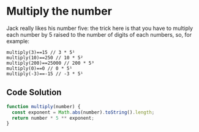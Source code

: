 # Multiply the number

Jack really likes his number five: the trick here is that you have to multiply each number by 5 raised to the number of digits of each numbers, so, for example:
```
multiply(3)==15 // 3 * 5¹
multiply(10)==250 // 10 * 5²
multiply(200)==25000 // 200 * 5³
multiply(0)==0 // 0 * 5¹
multiply(-3)==-15 // -3 * 5¹
```

## Code Solution

```js
function multiply(number) {
  const exponent = Math.abs(number).toString().length;
  return number * 5 ** exponent;
}

```
